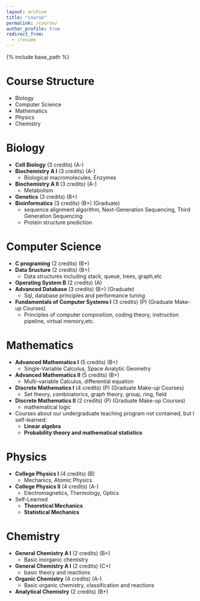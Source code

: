 ```yaml
---
layout: archive
title: "course"
permalink: /course/
author_profile: true
redirect_from:
  - /resume
---
```


{% include base_path %}

Course Structure
======
* Biology
* Computer Science
* Mathematics
* Physics
* Chemistry


Biology
======
* **Cell Biology** (3 credits) (A-)
* **Biochemistry A I** (3 credits) (A-)
  * Biological macromolecules, Enzymes
* **Biochemistry A II** (3 credits) (A-)
  * Metabolism
* **Genetics** (3 credits) (B+)
* **Bioinformatics** (3 credits) (B+) (Graduate)
  * sequence alignment algorithm, Next-Generation Sequencing, Third Generation Sequencing
  * Protein structure prediction

Computer Science
======
* **C programing** (2 credits) (B+)
* **Data Sructure** (2 credits) (B+)
  * Data structures including stack, queue, trees, graph,etc
* **Operating System B** (2 credits) (A)
* **Advanced Database** (3 credits) (B+) (Graduate)
  * Sql, database principles and performance tuning
* **Fundamentals of Computer Systems I** (3 credits) (P) (Graduate Make-up Courses)
  * Principles of computer composition, coding theory, instruction pipeline, virtual memory,etc.

Mathematics
======
* **Advanced Mathematics I** (5 credits) (B+)
  * Single-Variable Calculus, Space Analytic Geometry
* **Advanced Mathematics II** (5 credits) (B+)
  * Multi-variable Calculus, differential equation
* **Discrete Mathematics I** (4 credits) (P) (Graduate Make-up Courses)
  * Set theory, combinatorics, graph theory, group, ring, field
* **Discrete Mathematics II** (2 credits) (P) (Graduate Make-up Courses)
  * mathematical logic
* Courses about our undergraduate teaching program not contained, but I self-learned:
  * **Linear algebra**
  * **Probability theory and mathematical statistics**

Physics
======
* **College Physics I** (4 credits) (B)
  * Mechanics, Atomic Physics
* **College Physics II** (4 credits) (A-)
  * Electromagnetics, Thermology, Optics
* Self-Learned
  * **Theoretical Mechanics**
  * **Statistical Mechanics**

Chemistry
======
* **General Chemistry A I** (2 credits) (B+)
  * Basic inorganic chemistry
* **General Chemistry A I** (2 credits) (C+)
  * basic theory and reactions
* **Organic Chemistry** (4 credits) (A-)
  * Basic organic chemistry, classification and reactions
* **Analytical Chemistry** (2 credits) (B+)
